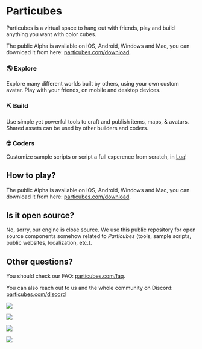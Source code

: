 # Particubes

Particubes is a virtual space to hang out with friends, play and build anything you want with color cubes.

The public Alpha is available on iOS, Android, Windows and Mac, you can download it from here: [particubes.com/download](https://particubes.com/download).

### 🌎 Explore

Explore many different worlds built by others, using your own custom avatar. Play with your friends, on mobile and desktop devices.

### ⛏ Build

Use simple yet powerful tools to craft and publish items, maps, & avatars. Shared assets can be used by other builders and coders.

### 🤓 Coders

Customize sample scripts or script a full experence from scratch, in [Lua](https://www.lua.org)!

## How to play?

The public Alpha is available on iOS, Android, Windows and Mac, you can download it from here: [particubes.com/download](https://particubes.com/download).

## Is it open source?

No, sorry, our engine is close source. We use this public repository for open source components somehow related to *Particubes* (tools, sample scripts, public websites, localization, etc.).

## Other questions?

You should check our FAQ: [particubes.com/faq](https://particubes.com/faq). 

You can also reach out to us and the whole community on Discord: [particubes.com/discord](https://particubes.com/discord)

![](images/games.png)

![](images/iphone-playing.png)

![](images/macos-playing.png)

![](images/macos-code-editor.png)



